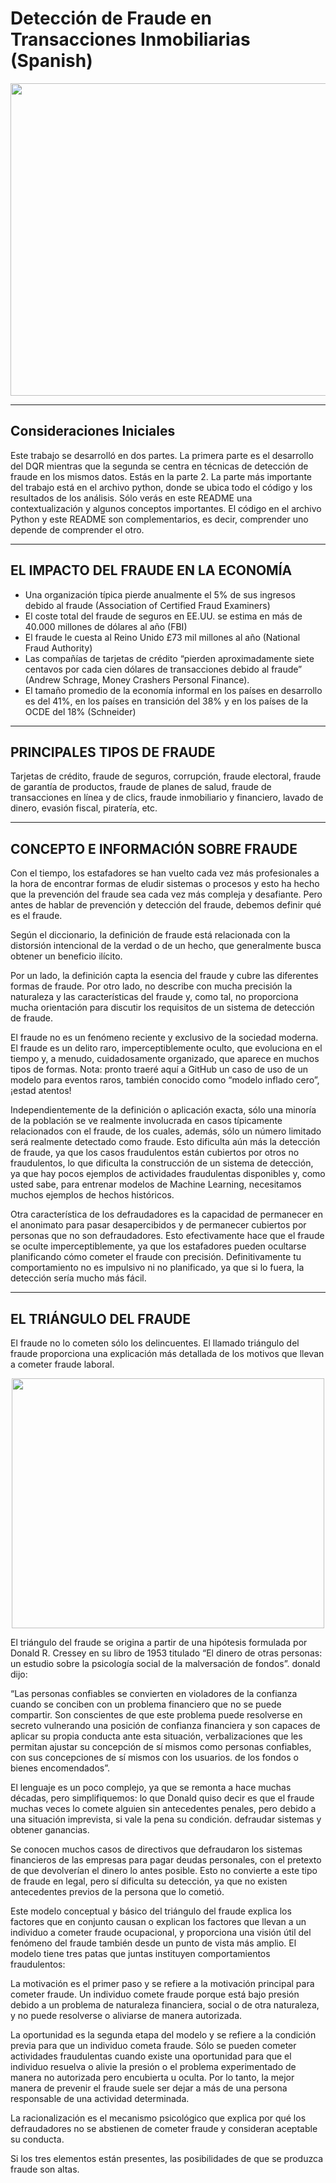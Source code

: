 # Detección de Fraude en Transacciones Inmobiliarias (Spanish)

<p align="center">
  <img width="600" height="500" src="https://github.com/EricPassosScience/Hypothesis_Test_Business/assets/97414922/f75f4b05-c745-4a51-9b87-e7fefc8bbe0d">
</p>

******************************
## Consideraciones Iniciales
Este trabajo se desarrolló en dos partes. La primera parte es el desarrollo del DQR mientras que la segunda se centra en técnicas de detección de fraude en los mismos datos. Estás en la parte 2.
La parte más importante del trabajo está en el archivo python, donde se ubica todo el código y los resultados de los análisis. Sólo verás en este README una contextualización y algunos conceptos importantes. El código en el archivo Python y este README son complementarios, es decir, comprender uno depende de comprender el otro.

******************************* 
## EL IMPACTO DEL FRAUDE EN LA ECONOMÍA
- Una organización típica pierde anualmente el 5% de sus ingresos debido al fraude (Association of Certified Fraud Examiners)
- El coste total del fraude de seguros en EE.UU. se estima en más de 40.000 millones de dólares al año (FBI)
- El fraude le cuesta al Reino Unido £73 mil millones al año (National Fraud Authority)
- Las compañías de tarjetas de crédito “pierden aproximadamente siete centavos por cada cien dólares de transacciones debido al fraude” (Andrew Schrage, Money Crashers Personal Finance).
- El tamaño promedio de la economía informal en los países en desarrollo es del 41%, en los países en transición del 38% y en los países de la OCDE del 18% (Schneider)
********************************
## PRINCIPALES TIPOS DE FRAUDE
Tarjetas de crédito, fraude de seguros, corrupción, fraude electoral, fraude de garantía de productos, fraude de planes de salud, fraude de transacciones en línea y de clics, fraude inmobiliario y financiero, lavado de dinero, evasión fiscal, piratería, etc.
*********************************
## CONCEPTO E INFORMACIÓN SOBRE FRAUDE
Con el tiempo, los estafadores se han vuelto cada vez más profesionales a la hora de encontrar formas de eludir sistemas o procesos y esto ha hecho que la prevención del fraude sea cada vez más compleja y desafiante. Pero antes de hablar de prevención y detección del fraude, debemos definir qué es el fraude.

Según el diccionario, la definición de fraude está relacionada con la distorsión intencional de la verdad o de un hecho, que generalmente busca obtener un beneficio ilícito.

Por un lado, la definición capta la esencia del fraude y cubre las diferentes formas de fraude. Por otro lado, no describe con mucha precisión la naturaleza y las características del fraude y, como tal, no proporciona mucha orientación para discutir los requisitos de un sistema de detección de fraude.

El fraude no es un fenómeno reciente y exclusivo de la sociedad moderna. El fraude es un delito raro, imperceptiblemente oculto, que evoluciona en el tiempo y, a menudo, cuidadosamente organizado, que aparece en muchos tipos de formas. Nota: pronto traeré aquí a GitHub un caso de uso de un modelo para eventos raros, también conocido como “modelo inflado cero”, ¡estad atentos!

Independientemente de la definición o aplicación exacta, sólo una minoría de la población se ve realmente involucrada en casos típicamente relacionados con el fraude, de los cuales, además, sólo un número limitado será realmente detectado como fraude. Esto dificulta aún más la detección de fraude, ya que los casos fraudulentos están cubiertos por otros no fraudulentos, lo que dificulta la construcción de un sistema de detección, ya que hay pocos ejemplos de actividades fraudulentas disponibles y, como usted sabe, para entrenar modelos de Machine Learning, necesitamos muchos ejemplos de hechos históricos.

Otra característica de los defraudadores es la capacidad de permanecer en el anonimato para pasar desapercibidos y de permanecer cubiertos por personas que no son defraudadores. Esto efectivamente hace que el fraude se oculte imperceptiblemente, ya que los estafadores pueden ocultarse planificando cómo cometer el fraude con precisión. Definitivamente tu comportamiento no es impulsivo ni no planificado, ya que si lo fuera, la detección sería mucho más fácil.
********************************
## EL TRIÁNGULO DEL FRAUDE
El fraude no lo cometen sólo los delincuentes. El llamado triángulo del fraude proporciona una explicación más detallada de los motivos que llevan a cometer fraude laboral.

<p align="center">
  <img width="500" height="400" src="https://github.com/EricPassosScience/Fraud_Detector-Real_Estate_Transactions_Part2/assets/97414922/3846abf2-44ce-4ccc-a689-d0d7893c5ee6">
</p>

El triángulo del fraude se origina a partir de una hipótesis formulada por Donald R. Cressey en su libro de 1953 titulado “El dinero de otras personas: un estudio sobre la psicología social de la malversación de fondos”. donald dijo:

“Las personas confiables se convierten en violadores de la confianza cuando se conciben con un problema financiero que no se puede compartir. Son conscientes de que este problema puede resolverse en secreto vulnerando una posición de confianza financiera y son capaces de aplicar su propia conducta ante esta situación, verbalizaciones que les permitan ajustar su concepción de sí mismos como personas confiables, con sus concepciones de sí mismos con los usuarios. de los fondos o bienes encomendados”.

El lenguaje es un poco complejo, ya que se remonta a hace muchas décadas, pero simplifiquemos: lo que Donald quiso decir es que el fraude muchas veces lo comete alguien sin antecedentes penales, pero debido a una situación imprevista, si vale la pena su condición. defraudar sistemas y obtener ganancias. 

Se conocen muchos casos de directivos que defraudaron los sistemas financieros de las empresas para pagar deudas personales, con el pretexto de que devolverían el dinero lo antes posible. Esto no convierte a este tipo de fraude en legal, pero sí dificulta su detección, ya que no existen antecedentes previos de la persona que lo cometió.

Este modelo conceptual y básico del triángulo del fraude explica los factores que en conjunto causan o explican los factores que llevan a un individuo a cometer fraude ocupacional, y proporciona una visión útil del fenómeno del fraude también desde un punto de vista más amplio. El modelo tiene tres patas que juntas instituyen comportamientos fraudulentos:

La motivación es el primer paso y se refiere a la motivación principal para cometer fraude. Un individuo comete fraude porque está bajo presión debido a un problema de naturaleza financiera, social o de otra naturaleza, y no puede resolverse o aliviarse de manera autorizada.

La oportunidad es la segunda etapa del modelo y se refiere a la condición previa para que un individuo cometa fraude. Sólo se pueden cometer actividades fraudulentas cuando existe una oportunidad para que el individuo resuelva o alivie la presión o el problema experimentado de manera no autorizada pero encubierta u oculta. Por lo tanto, la mejor manera de prevenir el fraude suele ser dejar a más de una persona responsable de una actividad determinada.

La racionalización es el mecanismo psicológico que explica por qué los defraudadores no se abstienen de cometer fraude y consideran aceptable su conducta.

Si los tres elementos están presentes, las posibilidades de que se produzca fraude son altas.

